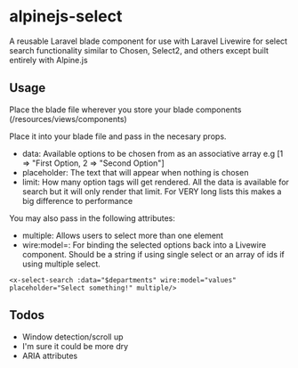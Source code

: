 # alpinejs-select

A reusable Laravel blade component for use with Laravel Livewire for select search functionality similar to Chosen, Select2, and others except built entirely with Alpine.js

## Usage
Place the blade file wherever you store your blade components (/resources/views/components)

Place it into your blade file and pass in the necesary props.
- data: Available options to be chosen from as an associative array e.g [1 => "First Option, 2 => "Second Option"]
- placeholder: The text that will appear when nothing is chosen
- limit: How many option tags will get rendered. All the data is available for search but it will only render that limit. For VERY long lists this makes a big difference to performance

You may also pass in the following attributes:
- multiple: Allows users to select more than one element
- wire:model=: For binding the selected options back into a Livewire component. Should be a string if using single select or an array of ids if using multiple select.

```
<x-select-search :data="$departments" wire:model="values" placeholder="Select something!" multiple/>
```

## Todos
- Window detection/scroll up
- I'm sure it could be more dry
- ARIA attributes
